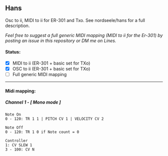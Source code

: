## Hans

Osc to ii, MIDI to ii for ER-301 and Txo.
See nordseele/hans for a full description.


*Feel free to suggest a full generic MIDI mapping (MIDI to ii for the Er-301) by posting an issue in this repository or DM me on Lines.*

#### Status:
- [x] MIDI to ii (ER-301 + basic set for TXo)
- [x] OSC to ii (ER-301 + basic set for TXo)
- [ ] Full generic MIDI mapping 

*******************************************

#### Midi mapping:

##### Channel 1 - [ Mono mode ]

    Note On
    0 - 120: TR 1 1 | PITCH CV 1 | VELOCITY CV 2

    Note Off 
    0 - 120: TR 1 0 if Note count = 0 

    Controller 
    1: CV SLEW 1
    3 - 100: CV N